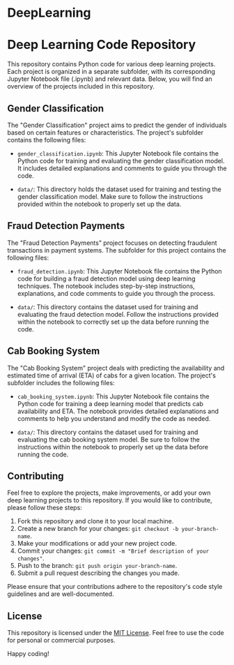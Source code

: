 # DeepLearning
# Deep Learning Code Repository

This repository contains Python code for various deep learning projects. Each project is organized in a separate subfolder, with its corresponding Jupyter Notebook file (.ipynb) and relevant data. Below, you will find an overview of the projects included in this repository.

## Gender Classification

The "Gender Classification" project aims to predict the gender of individuals based on certain features or characteristics. The project's subfolder contains the following files:

- `gender_classification.ipynb`: This Jupyter Notebook file contains the Python code for training and evaluating the gender classification model. It includes detailed explanations and comments to guide you through the code.

- `data/`: This directory holds the dataset used for training and testing the gender classification model. Make sure to follow the instructions provided within the notebook to properly set up the data.

## Fraud Detection Payments

The "Fraud Detection Payments" project focuses on detecting fraudulent transactions in payment systems. The subfolder for this project contains the following files:

- `fraud_detection.ipynb`: This Jupyter Notebook file contains the Python code for building a fraud detection model using deep learning techniques. The notebook includes step-by-step instructions, explanations, and code comments to guide you through the process.

- `data/`: This directory contains the dataset used for training and evaluating the fraud detection model. Follow the instructions provided within the notebook to correctly set up the data before running the code.

## Cab Booking System

The "Cab Booking System" project deals with predicting the availability and estimated time of arrival (ETA) of cabs for a given location. The project's subfolder includes the following files:

- `cab_booking_system.ipynb`: This Jupyter Notebook file contains the Python code for training a deep learning model that predicts cab availability and ETA. The notebook provides detailed explanations and comments to help you understand and modify the code as needed.

- `data/`: This directory contains the dataset used for training and evaluating the cab booking system model. Be sure to follow the instructions within the notebook to properly set up the data before running the code.

## Contributing

Feel free to explore the projects, make improvements, or add your own deep learning projects to this repository. If you would like to contribute, please follow these steps:

1. Fork this repository and clone it to your local machine.
2. Create a new branch for your changes: `git checkout -b your-branch-name`.
3. Make your modifications or add your new project code.
4. Commit your changes: `git commit -m "Brief description of your changes"`.
5. Push to the branch: `git push origin your-branch-name`.
6. Submit a pull request describing the changes you made.

Please ensure that your contributions adhere to the repository's code style guidelines and are well-documented.

## License

This repository is licensed under the [MIT License](LICENSE). Feel free to use the code for personal or commercial purposes.

Happy coding!